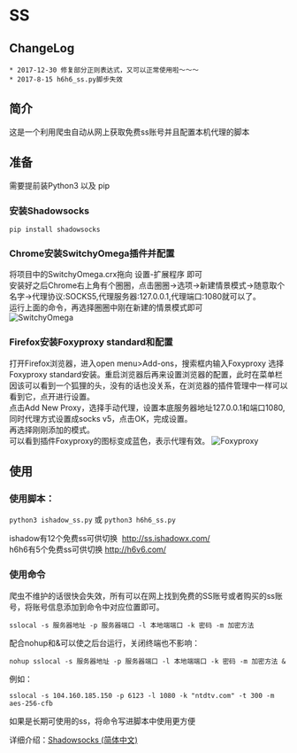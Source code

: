 # SS

## ChangeLog
	* 2017-12-30 修复部分正则表达式，又可以正常使用啦～～～  
	* 2017-8-15 h6h6_ss.py脚步失效

## 简介
这是一个利用爬虫自动从网上获取免费ss账号并且配置本机代理的脚本  

## 准备

需要提前装Python3 以及 pip

### 安装Shadowsocks
```
pip install shadowsocks
```
### Chrome安装SwitchyOmega插件并配置
将项目中的SwitchyOmega.crx拖向 设置-扩展程序 即可  
安装好之后Chrome右上角有个圈圈，点击圈圈->选项->新建情景模式->随意取个名字->代理协议:SOCKS5,代理服务器:127.0.0.1,代理端口:1080就可以了。  
运行上面的命令，再选择圈圈中刚在新建的情景模式即可   
![SwitchyOmega](http://oqnf3xv0b.bkt.clouddn.com/17-12-30/45168816.jpg)  


### Firefox安装Foxyproxy standard和配置   
打开Firefox浏览器，进入open menu>Add-ons，搜索框内输入Foxyproxy 选择Foxyproxy standard安装。重启浏览器后再来设置浏览器的配置，此时在菜单栏因该可以看到一个狐狸的头，没有的话也没关系，在浏览器的插件管理中一样可以看到它，点开进行设置。   
点击Add New Proxy，选择手动代理，设置本底服务器地址127.0.0.1和端口1080,同时代理方式设置成socks v5，点击OK，完成设置。   
再选择刚刚添加的模式。  
可以看到插件Foxyproxy的图标变成蓝色，表示代理有效。
![Foxyproxy](http://oe7jbxyeb.bkt.clouddn.com/Using%20Shadowsocks%20to%20gain%20Google%2002.png)

## 使用
### 使用脚本： 
`python3 ishadow_ss.py` 或 `python3 h6h6_ss.py`  

ishadow有12个免费ss可供切换  http://ss.ishadowx.com/  
h6h6有5个免费ss可供切换  http://h6v6.com/   

### 使用命令
爬虫不维护的话很快会失效，所有可以在网上找到免费的SS账号或者购买的ss账号，将账号信息添加到命令中对应位置即可。  
```
sslocal -s 服务器地址 -p 服务器端口 -l 本地端端口 -k 密码 -m 加密方法
```
配合nohup和&可以使之后台运行，关闭终端也不影响：
```
nohup sslocal -s 服务器地址 -p 服务器端口 -l 本地端端口 -k 密码 -m 加密方法 &
```
例如：
```
sslocal -s 104.160.185.150 -p 6123 -l 1080 -k "ntdtv.com" -t 300 -m aes-256-cfb 
```
如果是长期可使用的ss，将命令写进脚本中使用更方便

详细介绍：[Shadowsocks (简体中文)](https://wiki.archlinux.org/index.php/Shadowsocks_(%E7%AE%80%E4%BD%93%E4%B8%AD%E6%96%87)#.E5.91.BD.E4.BB.A4.E8.A1.8C)
